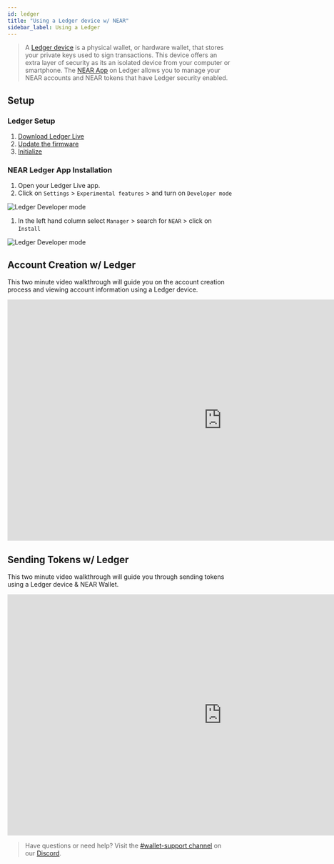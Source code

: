 ```yaml
---
id: ledger
title: "Using a Ledger device w/ NEAR"
sidebar_label: Using a Ledger
---
```


> A [Ledger device](https://www.ledger.com/) is a physical wallet, or hardware wallet, that stores your private keys used to sign transactions. This device offers an extra layer of security as its an isolated device from your computer or smartphone. The [NEAR App](/docs/tutorials/ledger#near-ledger-app-installation) on Ledger allows you to manage your NEAR accounts and NEAR tokens that have Ledger security enabled.

## Setup

### Ledger Setup

1. [Download Ledger Live](https://www.ledger.com/ledger-live/download)
2. [Update the firmware](https://support.ledger.com/hc/en-us/articles/360002731113)
3. [Initialize](https://support.ledger.com/hc/en-us/articles/360000613793)

### NEAR Ledger App Installation

1. Open your Ledger Live app.
2. Click on `Settings` > `Experimental features` > and turn on `Developer mode`
  
![Ledger Developer mode](/docs/assets/ledger/ledger-developer-mode.jpg)

1. In the left hand column select `Manager` > search for `NEAR` > click on `Install`

![Ledger Developer mode](/docs/assets/ledger/ledger-install-near-app.jpg)

## Account Creation w/ Ledger
This two minute video walkthrough will guide you on the account creation process and viewing account information using a Ledger device.

<iframe
  width="960"
  height="540"
  src="https://www.youtube-nocookie.com/embed/i9XYvHpeBZ4"
  frameborder="0"
  allow="accelerometer; autoplay; clipboard-write; encrypted-media; gyroscope; picture-in-picture"
  allowfullscreen>
</iframe>

## Sending Tokens w/ Ledger
This two minute video walkthrough will guide you through sending tokens using a Ledger device & NEAR Wallet.

<iframe
  width="960"
  height="540"
  src="https://www.youtube-nocookie.com/embed/vWZMe7_VEVY"
  frameborder="0"
  allow="accelerometer; autoplay; clipboard-write; encrypted-media; gyroscope; picture-in-picture"
  allowfullscreen>
</iframe>

> Have questions or need help? Visit the [#wallet-support channel](https://discord.gg/mGRcBpA8gN) on our [Discord](http://near.chat).
